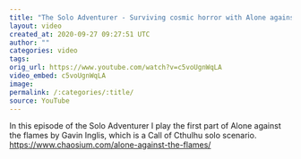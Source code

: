 ```yaml
---
title: "The Solo Adventurer - Surviving cosmic horror with Alone against the flames"
layout: video
created_at: 2020-09-27 09:27:51 UTC
author: ""
categories: video
tags: 
orig_url: https://www.youtube.com/watch?v=c5voUgnWqLA
video_embed: c5voUgnWqLA
image: 
permalink: /:categories/:title/
source: YouTube
---
```

In this episode of the Solo Adventurer I play the first part of Alone against the flames by Gavin Inglis, which is a Call of Cthulhu solo scenario. https://www.chaosium.com/alone-against-the-flames/
